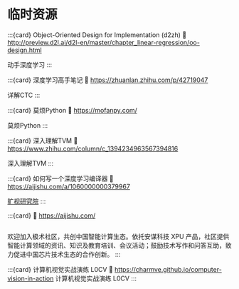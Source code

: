 # 临时资源

:::{card} Object-Oriented Design for Implementation (d2zh)
:link: http://preview.d2l.ai/d2l-en/master/chapter_linear-regression/oo-design.html

动手深度学习
:::

:::{card} 深度学习高手笔记
:link: https://zhuanlan.zhihu.com/p/42719047

详解CTC
:::

:::{card} 莫烦Python
:link: https://mofanpy.com/

莫烦Python
:::

:::{card} 深入理解TVM
:link: https://www.zhihu.com/column/c_1394234963567394816

深入理解TVM
:::

:::{card} 如何写一个深度学习编译器
:link: https://aijishu.com/a/1060000000379967

[旷视研究院](https://aijishu.com/u/megviir)
:::

:::{card} 
:link: https://aijishu.com/

```{rubric} 连接开发者与智能计算生态
```
欢迎加入极术社区，共创中国智能计算生态。依托安谋科技 XPU 产品，社区提供智能计算领域的资讯、知识及教育培训、会议活动；鼓励技术写作和问答互助，致力促进中国芯片技术生态的合作创新。
:::

:::{card} 计算机视觉实战演练 L0CV
:link: https://charmve.github.io/computer-vision-in-action
计算机视觉实战演练 L0CV
:::